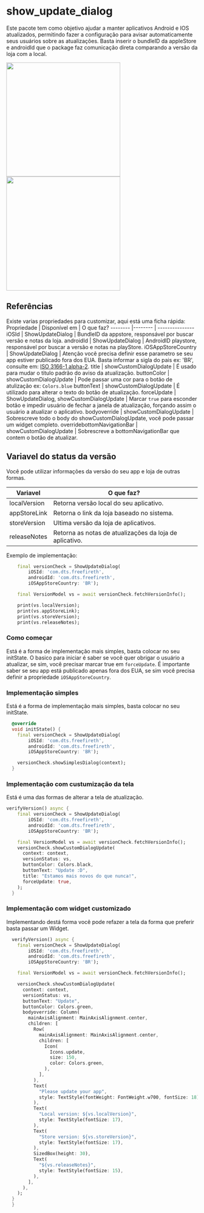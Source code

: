 # show_update_dialog

Este pacote tem como objetivo ajudar a manter aplicativos Android e IOS atualizados, permitindo fazer a configuração para avisar automaticamente seus usuários sobre as atualizações.
Basta inserir o bundleID da appleStore e  androidId que o package faz comunicação direta comparando a versão da loja com a local. 

[<img src="readme_resources/sc01.png" width="300"/>](readme_resources/sc01.png.png)[<img src="readme_resources/sc02.png" width="300"/>](readme_resources/sc02.png.png)

## Referências 

Existe varias propriedades para customizar, aqui está uma ficha rápida:
Propriedade | Disponível em | O que faz?
-------- |-------- | ---------------
iOSId    | ShowUpdateDialog  | BundleID da appstore, responsável por buscar versão e notas da loja.
androidId    | ShowUpdateDialog  | AndroidID playstore, responsável por buscar a versão e notas na playStore.
iOSAppStoreCountry    | ShowUpdateDialog  | Atenção você precisa definir esse parametro se seu app estiver publicado fora dos EUA. Basta informar a sigla do pais ex: 'BR', consulte em:  [ISO 3166-1 alpha-2](https://en.wikipedia.org/wiki/ISO_3166-1_alpha-2).
title    | showCustomDialogUpdate  | É usado para mudar o titulo padrão do aviso da atualização.
buttonColor    | showCustomDialogUpdate  | Pode passar uma cor para o botão de atulização ex: `Colors.blue`
buttonText    | showCustomDialogUpdate  | É utilizado para alterar o  texto do botão de atualização.
forceUpdate    | ShowUpdateDialog, showCustomDialogUpdate  | Marcar `true` para esconder botão e impedir usuário de fechar a janela de atualização, forçando assim o usuário a atualizar o aplicativo. 
bodyoverride    | showCustomDialogUpdate  | Sobrescreve todo o body do showCustomDialogUpdate, você pode passar um widget completo. 
overridebottomNavigationBar    | showCustomDialogUpdate  | Sobrescreve a bottomNavigationBar que contem o botão de atualizar. 


## Variavel do status da versão

Você pode utilizar informações da versão do seu app e loja de outras formas.

Variavel |  O que faz?
-------- | ---------------
localVersion    | Retorna versão local do seu aplicativo.
appStoreLink    | Retorna o link da loja baseado no sistema.
storeVersion    | Ultima versão da loja de aplicativos.
releaseNotes    | Retorna as notas de atualizações da loja de aplicativo.

Exemplo de implementação:

```dart
    final versionCheck = ShowUpdateDialog(
        iOSId: 'com.dts.freefireth',
        androidId: 'com.dts.freefireth',
        iOSAppStoreCountry: 'BR');

    final VersionModel vs = await versionCheck.fetchVersionInfo();

    print(vs.localVersion);
    print(vs.appStoreLink);
    print(vs.storeVersion);
    print(vs.releaseNotes);
```






### Como começar


Está é a forma de implementação mais simples, basta colocar no seu initState. O basico para iniciar é saber se você quer obrigar o usuário a atualizar, se sim, você precisar marcar true em `forceUpdate`. É importante saber se seu app está publicado apenas fora dos EUA, se sim você precisa definir a propriedade `iOSAppStoreCountry`.




### Implementação simples

Está é a forma de implementação mais simples, basta colocar no seu initState.
```dart
  @override
  void initState() {
    final versionCheck = ShowUpdateDialog(
        iOSId: 'com.dts.freefireth',
        androidId: 'com.dts.freefireth',
        iOSAppStoreCountry: 'BR');

    versionCheck.showSimplesDialog(context);
  }
```


### Implementação com custumização da tela

Está é uma das formas de alterar a tela de atualização. 
```dart
verifyVersion() async {
    final versionCheck = ShowUpdateDialog(
        iOSId: 'com.dts.freefireth',
        androidId: 'com.dts.freefireth',
        iOSAppStoreCountry: 'BR');

    final VersionModel vs = await versionCheck.fetchVersionInfo();
    versionCheck.showCustomDialogUpdate(
      context: context,
      versionStatus: vs,
      buttonColor: Colors.black,
      buttonText: "Update :D",
      title: "Estamos mais novos do que nunca!",
      forceUpdate: true,
    );
  }
```

### Implementação com widget customizado

Implementando destá forma você pode refazer a tela da forma que preferir basta passar um Widget.
```dart
  verifyVersion() async {
    final versionCheck = ShowUpdateDialog(
        iOSId: 'com.dts.freefireth',
        androidId: 'com.dts.freefireth',
        iOSAppStoreCountry: 'BR');

    final VersionModel vs = await versionCheck.fetchVersionInfo();

    versionCheck.showCustomDialogUpdate(
      context: context,
      versionStatus: vs,
      buttonText: "Update",
      buttonColor: Colors.green,
      bodyoverride: Column(
        mainAxisAlignment: MainAxisAlignment.center,
        children: [
          Row(
            mainAxisAlignment: MainAxisAlignment.center,
            children: [
              Icon(
                Icons.update,
                size: 150,
                color: Colors.green,
              ),
            ],
          ),
          Text(
            "Please update your app",
            style: TextStyle(fontWeight: FontWeight.w700, fontSize: 18),
          ),
          Text(
            "Local version: ${vs.localVersion}",
            style: TextStyle(fontSize: 17),
          ),
          Text(
            "Store version: ${vs.storeVersion}",
            style: TextStyle(fontSize: 17),
          ),
          SizedBox(height: 30),
          Text(
            "${vs.releaseNotes}",
            style: TextStyle(fontSize: 15),
          ),
        ],
      ),
    );
  }
  }
```

